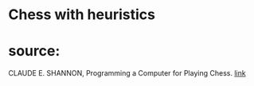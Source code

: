 # Chess with heuristics


# source:
CLAUDE E. SHANNON, Programming a Computer for Playing Chess.
[link](https://vision.unipv.it/IA1/ProgrammingaComputerforPlayingChess.pdf)
